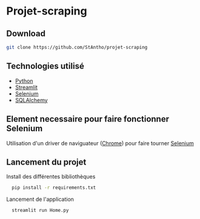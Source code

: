 # Projet-scraping

## Download

```sh
git clone https://github.com/StAntho/projet-scraping
```

## Technologies utilisé

- [Python](https://www.python.org/)
- [Streamlit](https://streamlit.io/)
- [Selenium](https://selenium-python.readthedocs.io/)
- [SQLAlchemy](https://docs.sqlalchemy.org/en/14/)

## Element necessaire pour faire fonctionner Selenium

Utilisation d'un driver de naviguateur ([Chrome](https://googlechromelabs.github.io/chrome-for-testing/)) pour faire tourner [Selenium](https://www.selenium.dev/documentation/webdriver/troubleshooting/errors/driver_location/)

## Lancement du projet

Install des différentes bibliothèques

```bash
  pip install -r requirements.txt
```

Lancement de l'application

```bash
  streamlit run Home.py
```
